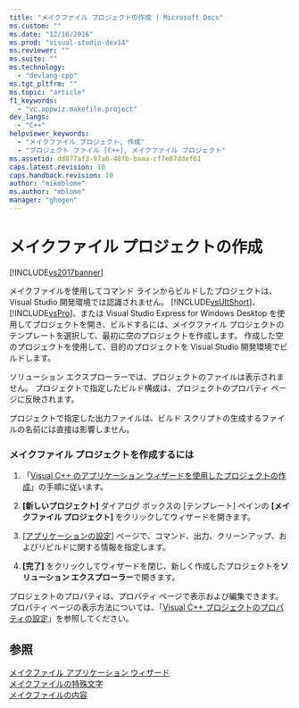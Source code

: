 ```yaml
---
title: "メイクファイル プロジェクトの作成 | Microsoft Docs"
ms.custom: ""
ms.date: "12/16/2016"
ms.prod: "visual-studio-dev14"
ms.reviewer: ""
ms.suite: ""
ms.technology: 
  - "devlang-cpp"
ms.tgt_pltfrm: ""
ms.topic: "article"
f1_keywords: 
  - "vc.appwiz.makefile.project"
dev_langs: 
  - "C++"
helpviewer_keywords: 
  - "メイクファイル プロジェクト, 作成"
  - "プロジェクト ファイル [C++], メイクファイル プロジェクト"
ms.assetid: dd077af3-97a8-48fb-baaa-cf7e07ddef61
caps.latest.revision: 10
caps.handback.revision: 10
author: "mikeblome"
ms.author: "mblome"
manager: "ghogen"
---
```

# メイクファイル プロジェクトの作成
[!INCLUDE[vs2017banner](../assembler/inline/includes/vs2017banner.md)]

メイクファイルを使用してコマンド ラインからビルドしたプロジェクトは、Visual Studio 開発環境では認識されません。  [!INCLUDE[vsUltShort](../ide/includes/vsultshort_md.md)]、[!INCLUDE[vsPro](../ide/includes/vspro_md.md)]、または Visual Studio Express for Windows Desktop を使用してプロジェクトを開き、ビルドするには、メイクファイル プロジェクトのテンプレートを選択して、最初に空のプロジェクトを作成します。  作成した空のプロジェクトを使用して、目的のプロジェクトを Visual Studio 開発環境でビルドします。  
  
 ソリューション エクスプローラーでは、プロジェクトのファイルは表示されません。  プロジェクトで指定したビルド構成は、プロジェクトのプロパティ ページに反映されます。  
  
 プロジェクトで指定した出力ファイルは、ビルド スクリプトの生成するファイルの名前には直接は影響しません。  
  
### メイクファイル プロジェクトを作成するには  
  
1.  「[Visual C\+\+ のアプリケーション ウィザードを使用したプロジェクトの作成](../ide/creating-desktop-projects-by-using-application-wizards.md)」の手順に従います。  
  
2.  **\[新しいプロジェクト\]** ダイアログ ボックスの \[テンプレート\] ペインの **\[メイクファイル プロジェクト\]** をクリックしてウィザードを開きます。  
  
3.  [&#91;アプリケーションの設定&#93;](../ide/application-settings-makefile-project-wizard.md) ページで、コマンド、出力、クリーンアップ、およびリビルドに関する情報を指定します。  
  
4.  **\[完了\]** をクリックしてウィザードを閉じ、新しく作成したプロジェクトを**ソリューション エクスプローラー**で開きます。  
  
 プロジェクトのプロパティは、プロパティ ページで表示および編集できます。  プロパティ ページの表示方法については、「[Visual C\+\+ プロジェクトのプロパティの設定](../ide/working-with-project-properties.md)」を参照してください。  
  
## 参照  
 [メイクファイル アプリケーション ウィザード](../ide/makefile-project-wizard.md)   
 [メイクファイルの特殊文字](../build/special-characters-in-a-makefile.md)   
 [メイクファイルの内容](../build/contents-of-a-makefile.md)